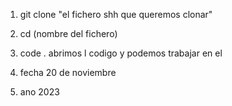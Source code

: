 1. git clone "el fichero shh que queremos clonar"
2. cd (nombre del fichero)
3. code . abrimos l codigo y podemos trabajar en el

3. fecha 20 de noviembre 
4. ano 2023